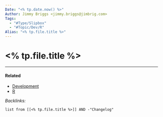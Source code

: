 ```yaml
---
Date: "<% tp.date.now() %>"
Author: Jimmy Briggs <jimmy.briggs@jimbrig.com>
Tags:
  - "#Type/Slipbox"
  - "#Topic/Dev/R"
Alias: "<% tp.file.title %>"
---
```


# \<% tp.file.title %>

---

#### Related

* [Development](../../MOCs/Development.md)
* [R](../../MOCs/R.md)

*Backlinks:*

````dataview
list from [[<% tp.file.title %>]] AND -"Changelog"
````
